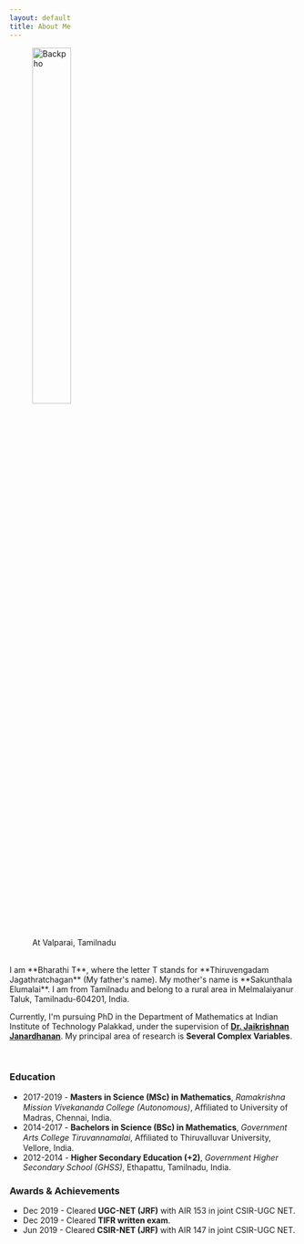 ```yaml
---
layout: default
title: About Me
---
```


<figure class="image">
 <img src="Backpho.png" alt="Backpho" width="40%" height="40%"/>
  <figcaption> At Valparai, Tamilnadu 
  </figcaption>
</figure>

<br clear="left"/>
I am **Bharathi T**, where the letter T stands for **Thiruvengadam Jagathratchagan** (My father's name). My mother's name is **Sakunthala Elumalai**. I am from Tamilnadu and belong to a rural area in Melmalaiyanur Taluk, Tamilnadu-604201, India. 

Currently, I'm pursuing PhD in the Department of Mathematics at Indian Institute of Technology Palakkad, under the supervision of [**Dr. Jaikrishnan Janardhanan**](https://jaikrishnanj.github.io/). My principal area of research is **Several Complex Variables**.  

<br/>

### Education 
- 2017-2019 - **Masters in Science (MSc) in Mathematics**, _Ramakrishna Mission Vivekananda College (Autonomous)_, Aﬃliated to University of Madras, Chennai, India.
- 2014-2017 - **Bachelors in Science (BSc) in Mathematics**, _Government Arts College Tiruvannamalai_, Aﬃliated to Thiruvalluvar University, Vellore, India.
- 2012-2014 - **Higher Secondary Education (+2)**, _Government Higher Secondary School (GHSS)_, Ethapattu, Tamilnadu, India.

### Awards & Achievements
- Dec 2019 - Cleared **UGC-NET (JRF)** with AIR 153 in joint CSIR-UGC NET.  
- Dec 2019 - Cleared **TIFR written exam**.
- Jun 2019  - Cleared  **CSIR-NET (JRF)** with AIR 147 in joint CSIR-UGC NET. 

